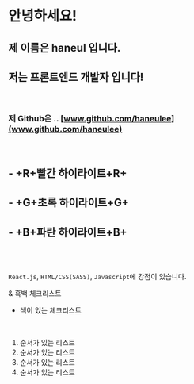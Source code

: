 <br />

# 안녕하세요!

## 제 이름은 **haneul** 입니다.

## **저는 프론트엔드 개발자 입니다!**

<br />

### 제 Github은 .. [www.github.com/haneulee](www.github.com/haneulee)

<br />

## - +R+빨간 하이라이트+R+

## - +G+초록 하이라이트+G+

## - +B+파란 하이라이트+B+

<br /><br />

`React.js`, `HTML/CSS(SASS)`, `Javascript`에 강점이 있습니다.

& 흑백 체크리스트

- 색이 있는 체크리스트

<br />

1. 순서가 있는 리스트
2. 순서가 있는 리스트
3. 순서가 있는 리스트
4. 순서가 있는 리스트

<br />
<br />
